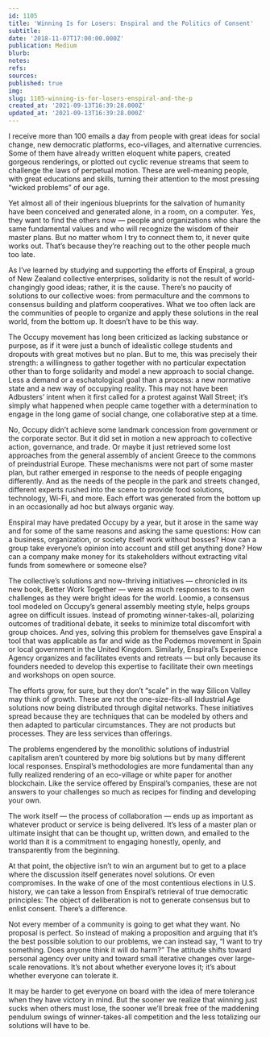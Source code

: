 ```yaml
---
id: 1105
title: 'Winning Is for Losers: Enspiral and the Politics of Consent'
subtitle: 
date: '2018-11-07T17:00:00.000Z'
publication: Medium
blurb: 
notes: 
refs: 
sources: 
published: true
img: 
slug: 1105-winning-is-for-losers-enspiral-and-the-p
created_at: '2021-09-13T16:39:28.000Z'
updated_at: '2021-09-13T16:39:28.000Z'
---
```

I receive more than 100 emails a day from people with great ideas for social change, new democratic platforms, eco-villages, and alternative currencies. Some of them have already written eloquent white papers, created gorgeous renderings, or plotted out cyclic revenue streams that seem to challenge the laws of perpetual motion. These are well-meaning people, with great educations and skills, turning their attention to the most pressing “wicked problems” of our age.

Yet almost all of their ingenious blueprints for the salvation of humanity have been conceived and generated alone, in a room, on a computer. Yes, they want to find the others now — people and organizations who share the same fundamental values and who will recognize the wisdom of their master plans. But no matter whom I try to connect them to, it never quite works out. That’s because they’re reaching out to the other people much too late.

As I’ve learned by studying and supporting the efforts of Enspiral, a group of New Zealand collective enterprises, solidarity is not the result of world-changingly good ideas; rather, it is the cause. There’s no paucity of solutions to our collective woes: from permaculture and the commons to consensus building and platform cooperatives. What we too often lack are the communities of people to organize and apply these solutions in the real world, from the bottom up. It doesn’t have to be this way.

The Occupy movement has long been criticized as lacking substance or purpose, as if it were just a bunch of idealistic college students and dropouts with great motives but no plan. But to me, this was precisely their strength: a willingness to gather together with no particular expectation other than to forge solidarity and model a new approach to social change. Less a demand or a eschatological goal than a process: a new normative state and a new way of occupying reality. This may not have been Adbusters’ intent when it first called for a protest against Wall Street; it’s simply what happened when people came together with a determination to engage in the long game of social change, one collaborative step at a time.

No, Occupy didn’t achieve some landmark concession from government or the corporate sector. But it did set in motion a new approach to collective action, governance, and trade. Or maybe it just retrieved some lost approaches from the general assembly of ancient Greece to the commons of preindustrial Europe. These mechanisms were not part of some master plan, but rather emerged in response to the needs of people engaging differently. And as the needs of the people in the park and streets changed, different experts rushed into the scene to provide food solutions, technology, Wi-Fi, and more. Each effort was generated from the bottom up in an occasionally ad hoc but always organic way.

Enspiral may have predated Occupy by a year, but it arose in the same way and for some of the same reasons and asking the same questions: How can a business, organization, or society itself work without bosses? How can a group take everyone’s opinion into account and still get anything done? How can a company make money for its stakeholders without extracting vital funds from somewhere or someone else?

The collective’s solutions and now-thriving initiatives — chronicled in its new book, Better Work Together — were as much responses to its own challenges as they were bright ideas for the world. Loomio, a consensus tool modeled on Occupy’s general assembly meeting style, helps groups agree on difficult issues. Instead of promoting winner-takes-all, polarizing outcomes of traditional debate, it seeks to minimize total discomfort with group choices. And yes, solving this problem for themselves gave Enspiral a tool that was applicable as far and wide as the Podemos movement in Spain or local government in the United Kingdom. Similarly, Enspiral’s Experience Agency organizes and facilitates events and retreats — but only because its founders needed to develop this expertise to facilitate their own meetings and workshops on open source.

The efforts grow, for sure, but they don’t “scale” in the way Silicon Valley may think of growth. These are not the one-size-fits-all Industrial Age solutions now being distributed through digital networks. These initiatives spread because they are techniques that can be modeled by others and then adapted to particular circumstances. They are not products but processes. They are less services than offerings.

The problems engendered by the monolithic solutions of industrial capitalism aren’t countered by more big solutions but by many different local responses. Enspiral’s methodologies are more fundamental than any fully realized rendering of an eco-village or white paper for another blockchain. Like the service offered by Enspiral’s companies, these are not answers to your challenges so much as recipes for finding and developing your own.

The work itself — the process of collaboration — ends up as important as whatever product or service is being delivered. It’s less of a master plan or ultimate insight that can be thought up, written down, and emailed to the world than it is a commitment to engaging honestly, openly, and transparently from the beginning.

At that point, the objective isn’t to win an argument but to get to a place where the discussion itself generates novel solutions. Or even compromises. In the wake of one of the most contentious elections in U.S. history, we can take a lesson from Enspiral’s retrieval of true democratic principles: The object of deliberation is not to generate consensus but to enlist consent. There’s a difference.

Not every member of a community is going to get what they want. No proposal is perfect. So instead of making a proposition and arguing that it’s the best possible solution to our problems, we can instead say, “I want to try something. Does anyone think it will do harm?” The attitude shifts toward personal agency over unity and toward small iterative changes over large-scale renovations. It’s not about whether everyone loves it; it’s about whether everyone can tolerate it.

It may be harder to get everyone on board with the idea of mere tolerance when they have victory in mind. But the sooner we realize that winning just sucks when others must lose, the sooner we’ll break free of the maddening pendulum swings of winner-takes-all competition and the less totalizing our solutions will have to be.
